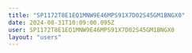 ```yaml
---
title: "SP1172T8E1EQ1MNW9E46MPS91X7D02S45GM1BNGX0"
date: 2024-08-31T10:09:00.095Z
user: SP1172T8E1EQ1MNW9E46MPS91X7D02S45GM1BNGX0
layout: "users"
---
```

    